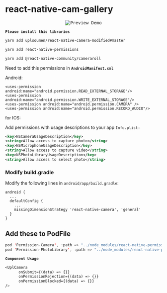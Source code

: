 # react-native-cam-gallery


<p align="center">
  <kbd>
  <img src="https://github.com/uplamartya/uplCamera/blob/master/src/assets/images/preview.gif?raw=true"
       title="Preview Demo"/>
  </kbd>
</p>

****`Please install this libraries`**** 

```bash
yarn add uplsoumen/react-native-camera-modified#master
```

```bash
yarn add react-native-permissions
```

```bash
yarn add @react-native-community/cameraroll
```

Need to add this permissions in **`AndroidManifest.xml`**

Android:

```arduino
<uses-permission android:name="android.permission.READ_EXTERNAL_STORAGE"/>
<uses-permission android:name="android.permission.WRITE_EXTERNAL_STORAGE"/>
<uses-permission android:name="android.permission.CAMERA" />
<uses-permission android:name="android.permission.RECORD_AUDIO"/>
```

for IOS:

Add permissions with usage descriptions to your app `Info.plist:`

```xml
<key>NSCameraUsageDescription</key>
<string>Allow access to capture photo</string>
<key>NSMicrophoneUsageDescription</key>
<string>Allow access to capture video</string>
<key>NSPhotoLibraryUsageDescription</key>
<string>Allow access to select photo</string>
```

### **Modify build.gradle**

Modify the following lines in `android/app/build.gradle`:

```
android {
  ...
  defaultConfig {
    ...
    missingDimensionStrategy 'react-native-camera', 'general'
  }
}
```

## Add these to PodFile

```swift
pod 'Permission-Camera', :path => "../node_modules/react-native-permissions/ios/Camera"
pod 'Permission-PhotoLibrary', :path => "../node_modules/react-native-permissions/ios/PhotoLibrary"
```


****`Component Usage`**** 

```css
<UplCamera 
      onSubmit={(data) => {}}
      onPermissionRejection={(data) => {}}
      onPermissionBlocked={(data) => {}}
/>
```

